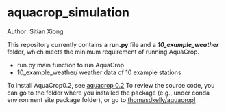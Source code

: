 # aquacrop_simulation
Author: Sitian Xiong

This repository currently contains a **run.py** file and a ***10_example_weather*** folder, which meets the minimum requirement of running AquaCrop.

* run.py main function to run AquaCrop
* 10_example_weather/ weather data of 10 example stations

To install AquaCrop0.2, see [aquacrop 0.2](https://pypi.org/project/aquacrop/)
To review the source code, you can go to the folder where you installed the package (e.g., under conda environment site package folder), or go to [thomasdkelly/aquacrop!](https://github.com/thomasdkelly/aquacrop/tree/e7699a3fd9990955f77346495cdc4d1a6930617d/aquacrop)
